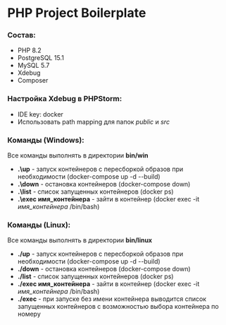 # PHP Project Boilerplate

### Состав:
* PHP 8.2
* PostgreSQL 15.1
* MySQL 5.7
* Xdebug
* Composer

### Настройка Xdebug в PHPStorm:
* IDE key: docker
* Использовать path mapping для папок *public* и *src*

### Команды (Windows):
Все команды выполнять в директории **bin/win**

* **.\up** - запуск контейнеров c пересборкой образов при необходимости (docker-compose up -d --build)
* **.\down** - остановка контейнеров (docker-compose down)
* **.\list** - список запущенных контейнеров (docker ps)
* **.\exec имя_контейнера** - зайти в контейнер (docker exec -it *имя_контейнера* /bin/bash)

### Команды (Linux):
Все команды выполнять в директории **bin/linux**

* **./up** - запуск контейнеров c пересборкой образов при необходимости (docker-compose up -d --build)
* **./down** - остановка контейнеров (docker-compose down)
* **./list** - список запущенных контейнеров (docker ps)
* **./exec имя_контейнера** - зайти в контейнер (docker exec -it *имя_контейнера* /bin/bash)
* **./exec** - при запуске без имени контейнера выводится список запущенных контейнеров с возможностью выбора контейнера по номеру